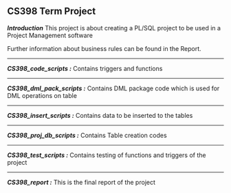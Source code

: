 ## CS398 Term Project ##

***Introduction***
This project is about creating a PL/SQL project to be used in a Project Management software

Further information about business rules can be found in the Report.


----------


***CS398_code_scripts  :*** Contains triggers and functions


----------


***CS398_dml_pack_scripts :*** Contains DML package code which is used for DML operations on table


----------
***CS398_insert_scripts  :*** Contains data to be inserted to the tables

----------
***CS398_proj_db_scripts :*** Contains Table creation codes


----------

***CS398_test_scripts :*** Contains testing of functions and triggers of the project


----------
***CS398_report :*** This is the final report of the project


